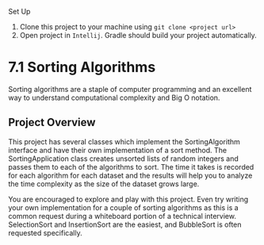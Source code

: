 Set Up
1. Clone this project to your machine using `git clone <project url>`
2. Open project in `Intellij`. Gradle should build your project automatically.

# 7.1 Sorting Algorithms

Sorting algorithms are a staple of computer programming and an excellent way to understand computational complexity and Big O notation.

## Project Overview

This project has several classes which implement the SortingAlgorithm interface and have their own implementation of a sort method. The SortingApplication class creates unsorted lists of random integers and passes them to each of the algorithms to sort. The time it takes is recorded for each algorithm for each dataset and the results will help you to analyze the time complexity as the size of the dataset grows large.

You are encouraged to explore and play with this project. Even try writing your own implementation for a couple of sorting algorithms as this is a common request during a whiteboard portion of a technical interview. 
SelectionSort and InsertionSort are the easiest, and BubbleSort is often requested specifically.
